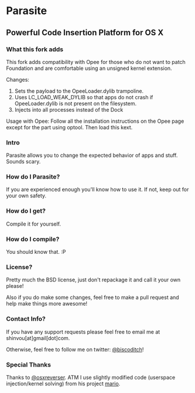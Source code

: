# Parasite
## Powerful Code Insertion Platform for OS X

### What this fork adds
This fork adds compatibility with Opee for those who do not want to patch Foundation and are comfortable using an unsigned kernel extension.

Changes:
1. Sets the payload to the OpeeLoader.dylib trampoline.
2. Uses LC_LOAD_WEAK_DYLIB so that apps do not crash if OpeeLoader.dylib is not present on the filesystem.
3. Injects into all processes instead of the Dock

Usage with Opee:
Follow all the installation instructions on the Opee page except for the part using optool. Then load this kext.

### Intro
Parasite allows you to change the expected behavior of apps and stuff. Sounds scary.

### How do I Parasite?
If you are experienced enough you'll know how to use it. If not, keep out for your own safety.

### How do I get?
Compile it for yourself.

### How do I compile?
You should know that. :P

### License?
Pretty much the BSD license, just don't repackage it and call it your own please!

Also if you do make some changes, feel free to make a pull request and help make things more awesome!

### Contact Info?
If you have any support requests please feel free to email me at shinvou[at]gmail[dot]com.

Otherwise, feel free to follow me on twitter: [@biscoditch](https:///www.twitter.com/biscoditch)!

### Special Thanks
Thanks to [@osxreverser](https:///www.twitter.com/osxreverser). ATM I use slightly modified code (userspace injection/kernel solving) from his project [mario](https://github.com/gdbinit/mario).
